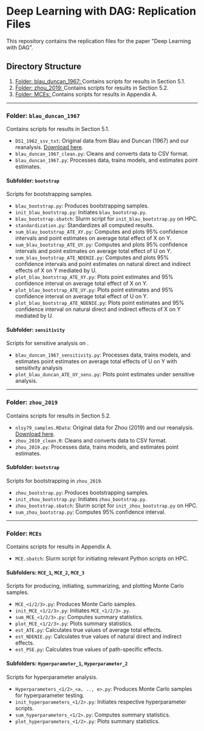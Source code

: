 # Deep Learning with DAG: Replication Files

This repository contains the replication files for the paper "Deep Learning with DAG".

## Directory Structure

1. [Folder: blau_duncan_1967: ](#folder-blau_duncan_1967)
   Contains scripts for results in Section 5.1.
2. [Folder: zhou_2019: ](#folder-zhou_2019)
   Contains scripts for results in Section 5.2.
3. [Folder: MCEs: ](#folder-mces)
   Contains scripts for results in Appendix A.

---

### Folder: `blau_duncan_1967`
Contains scripts for results in Section 5.1.

- `DS1_1962_ssv_txt`: Original data from Blau and Duncan (1967) and our reanalysis. [Download here](https://scholar.harvard.edu/files/xzhou/files/zhou2019_college_replication.zip).
- `blau_duncan_1967_clean.py`: Cleans and converts data to CSV format.
- `blau_duncan_1967.py`: Processes data, trains models, and estimates point estimates.

#### Subfolder: `bootstrap`
Scripts for bootstrapping samples.

- `blau_bootstrap.py`: Produces bootstrapping samples.
- `init_blau_bootstrap.py`: Initiates `blau_bootstrap.py`.
- `blau_bootstrap.sbatch`: Slurm script for `init_blau_bootstrap.py` on HPC.
- `standardization.py`: Standardizes all computed results.
- `sum_blau_bootstrap_ATE_XY.py`: Computes and plots 95% confidence intervals and point estimates on average total effect of X on Y.
- `sum_blau_bootstrap_ATE_UY.py`: Computes and plots 95% confidence intervals and point estimates on average total effect of U on Y.
- `sum_blau_bootstrap_ATE_NDENIE.py`: Computes and plots 95% confidence intervals and point estimates on natural direct and indirect effects of X on Y mediated by U.
- `plot_blau_bootstrap_ATE_XY.py`: Plots point estimates and 95% confidence interval on average total effect of X on Y.
- `plot_blau_bootstrap_ATE_UY.py`: Plots point estimates and 95% confidence interval on average total effect of U on Y.
- `plot_blau_bootstrap_ATE_NDENIE.py`: Plots point estimates and 95% confidence interval on natural direct and indirect effects of X on Y mediated by U.

#### Subfolder: `sensitivity`
Scripts for sensitive analysis on .

- `blau_duncan_1967_sensitivity.py`: Processes data, trains models, and estimates point estimates on average total effects of U on Y with sensitivity analysis
- `plot_blau_duncan_ATE_UY_sens.py`: Plots point estimates under sensitive analysis.

---

### Folder: `zhou_2019`
Contains scripts for results in Section 5.2.

- `nlsy79_samples.RData`: Original data for Zhou (2019) and our reanalysis. [Download here](https://scholar.harvard.edu/files/xzhou/files/zhou2019_college_replication.zip).
- `zhou_2019_clean.R`: Cleans and converts data to CSV format.
- `zhou_2019.py`: Processes data, trains models, and estimates point estimates.

#### Subfolder: `bootstrap`
Scripts for bootstrapping in `zhou_2019`.

- `zhou_bootstrap.py`: Produces bootstrapping samples.
- `init_zhou_bootstrap.py`: Initiates `zhou_bootstrap.py`.
- `zhou_bootstrap.sbatch`: Slurm script for `init_zhou_bootstrap.py` on HPC.
- `sum_zhou_bootstrap.py`: Computes 95% confidence interval.

---

### Folder: `MCEs`
Contains scripts for results in Appendix A.

- `MCE.sbatch`: Slurm script for initiating relevant Python scripts on HPC.

#### Subfolders: `MCE_1`, `MCE_2`, `MCE_3`
Scripts for producing, initiating, summarizing, and plotting Monte Carlo samples.

- `MCE_<1/2/3>.py`: Produces Monte Carlo samples.
- `init_MCE_<1/2/3>.py`: Initiates `MCE_<1/2/3>.py`.
- `sum_MCE_<1/2/3>.py`: Computes summary statistics.
- `plot_MCE_<1/2/3>.py`: Plots summary statistics.
- `est_ATE.py`: Calculates true values of average total effects.
- `est_NDENIE.py`: Calculates true values of natural direct and indirect effects.
- `est_PSE.py`: Calculates true values of path-specific effects.

#### Subfolders: `Hyperparameter_1`, `Hyperparameter_2`
Scripts for hyperparameter analysis.

- `Hyperparameters_<1/2>_<a, .., e>.py`: Produces Monte Carlo samples for hyperparameter testing.
- `init_hyperparameters_<1/2>.py`: Initiates respective hyperparameter scripts.
- `sum_hyperparameters_<1/2>.py`: Computes summary statistics.
- `plot_hyperparameters_<1/2>.py`: Plots summary statistics.
